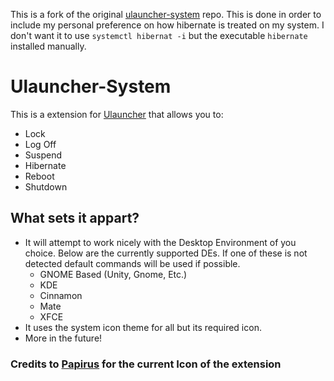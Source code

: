 This is a fork of the original [ulauncher-system](https://github.com/iboyperson/ulauncher-system) repo. This is done in order to include my personal preference on how hibernate is treated on my system. I don't want it to use `systemctl hibernat -i`
 but the executable `hibernate` installed manually.
# Ulauncher-System

This is a extension for [Ulauncher](https://ulauncher.io/) that allows you to:

* Lock
* Log Off
* Suspend
* Hibernate
* Reboot
* Shutdown

## What sets it appart?

* It will attempt to work nicely with the Desktop Environment of you choice. Below are the currently supported DEs.
  If one of these is not detected default commands will be used if possible.
  * GNOME Based (Unity, Gnome, Etc.)
  * KDE
  * Cinnamon
  * Mate
  * XFCE
* It uses the system icon theme for all but its required icon.
* More in the future!

### Credits to [Papirus](https://github.com/PapirusDevelopmentTeam/papirus-icon-theme) for the current Icon of the extension
